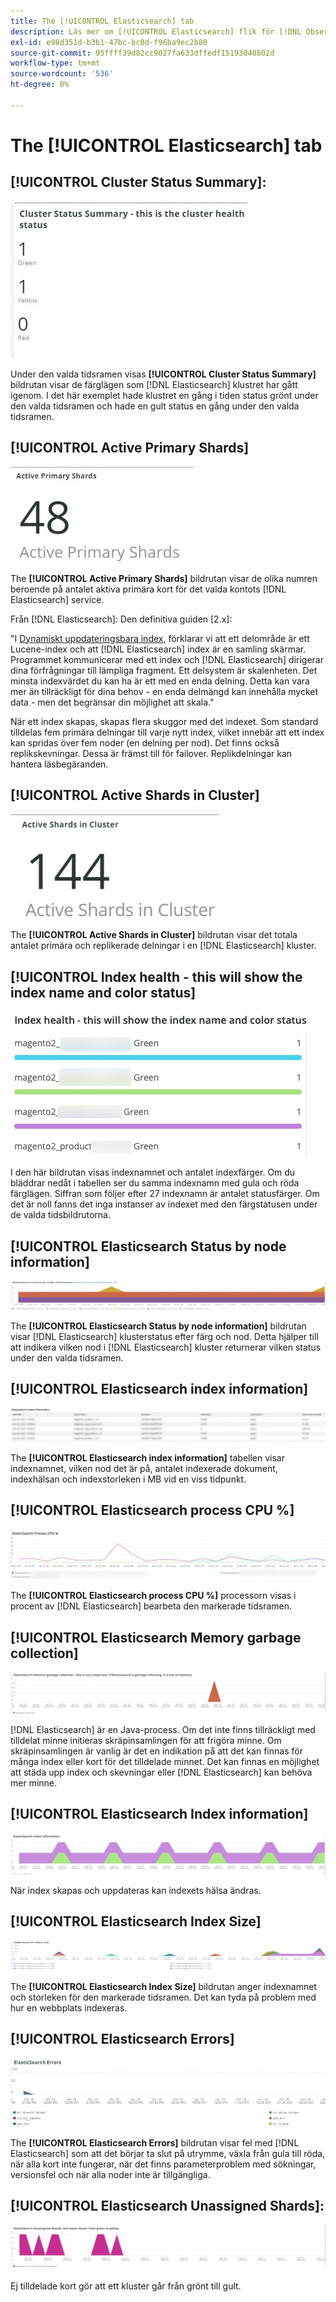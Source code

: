 ```yaml
---
title: The [!UICONTROL Elasticsearch] tab
description: Läs mer om [!UICONTROL Elasticsearch] flik för [!DNL Observation for Adobe Commerce].
exl-id: e98d351d-b3b1-47bc-bc0d-f96ba9ec2b80
source-git-commit: 95ffff39d82cc9027fa633dffedf15193040802d
workflow-type: tm+mt
source-wordcount: '536'
ht-degree: 0%

---
```


# The [!UICONTROL Elasticsearch] tab

## [!UICONTROL Cluster Status Summary]:

![Sammanfattning av klusterstatus](../../assets/tools/cluster-status-summary.jpg)

Under den valda tidsramen visas **[!UICONTROL Cluster Status Summary]** bildrutan visar de färglägen som [!DNL Elasticsearch] klustret har gått igenom. I det här exemplet hade klustret en gång i tiden status grönt under den valda tidsramen och hade en gult status en gång under den valda tidsramen.

## [!UICONTROL Active Primary Shards]

![Aktiva primära kort](../../assets/tools/active-primary-shards.jpg)

The **[!UICONTROL Active Primary Shards]** bildrutan visar de olika numren beroende på antalet aktiva primära kort för det valda kontots [!DNL Elasticsearch] service.

Från [!DNL Elasticsearch]: Den definitiva guiden [2.x]:

&quot;I [Dynamiskt uppdateringsbara index](https://www.elastic.co/guide/en/elasticsearch/guide/2.x/dynamic-indices.html), förklarar vi att ett delområde är ett Lucene-index och att [!DNL Elasticsearch] index är en samling skärmar. Programmet kommunicerar med ett index och [!DNL Elasticsearch] dirigerar dina förfrågningar till lämpliga fragment. Ett delsystem är skalenheten. Det minsta indexvärdet du kan ha är ett med en enda delning. Detta kan vara mer än tillräckligt för dina behov - en enda delmängd kan innehålla mycket data - men det begränsar din möjlighet att skala.&quot;

När ett index skapas, skapas flera skuggor med det indexet. Som standard tilldelas fem primära delningar till varje nytt index, vilket innebär att ett index kan spridas över fem noder (en delning per nod). Det finns också replikskevningar. Dessa är främst till för failover. Replikdelningar kan hantera läsbegäranden.

## [!UICONTROL Active Shards in Cluster]

![Aktiva skuggningar i kluster](../../assets/tools/active-shards-in-cluster.jpg)

The **[!UICONTROL Active Shards in Cluster]** bildrutan visar det totala antalet primära och replikerade delningar i en [!DNL Elasticsearch] kluster.

## [!UICONTROL Index health - this will show the index name and color status]

![Indexhälsa](../../assets/tools/index-health.jpg)

I den här bildrutan visas indexnamnet och antalet indexfärger. Om du bläddrar nedåt i tabellen ser du samma indexnamn med gula och röda färglägen. Siffran som följer efter 27 indexnamn är antalet statusfärger. Om det är noll fanns det inga instanser av indexet med den färgstatusen under de valda tidsbildrutorna.

## [!UICONTROL Elasticsearch Status by node information]

![Status för Elasticsearch](../../assets/tools/elasticsearch-status-by-node.jpg)

The **[!UICONTROL Elasticsearch Status by node information]** bildrutan visar [!DNL Elasticsearch] klusterstatus efter färg och nod. Detta hjälper till att indikera vilken nod i [!DNL Elasticsearch] kluster returnerar vilken status under den valda tidsramen.

## [!UICONTROL Elasticsearch index information]

![Elasticsearch indexinformation](../../assets/tools/elasticsearch-tab-elasticsearch-index-information-image-1.jpg)

The **[!UICONTROL Elasticsearch index information]** tabellen visar indexnamnet, vilken nod det är på, antalet indexerade dokument, indexhälsan och indexstorleken i MB vid en viss tidpunkt.

## [!UICONTROL Elasticsearch process CPU %]

![Processorn Elasticsearch](../../assets/tools/elasticsearch-process-cpu.jpg)

The **[!UICONTROL Elasticsearch process CPU %]** processorn visas i procent av [!DNL Elasticsearch] bearbeta den markerade tidsramen.

## [!UICONTROL Elasticsearch Memory garbage collection]

![Elasticsearch Memory skräp](../../assets/tools/elasticsearch-memory-garbage.jpg)

[!DNL Elasticsearch] är en Java-process. Om det inte finns tillräckligt med tilldelat minne initieras skräpinsamlingen för att frigöra minne. Om skräpinsamlingen är vanlig är det en indikation på att det kan finnas för många index eller kort för det tilldelade minnet. Det kan finnas en möjlighet att städa upp index och skevningar eller [!DNL Elasticsearch] kan behöva mer minne.

## [!UICONTROL Elasticsearch Index information]

![Elasticsearch-indexinformation](../../assets/tools/elasticsearch-index-information-2.jpg)

När index skapas och uppdateras kan indexets hälsa ändras.

## [!UICONTROL Elasticsearch Index Size]

![Indexstorlek för Elasticsearch](../../assets/tools/elasticsearch-index-size.jpg)

The **[!UICONTROL Elasticsearch Index Size]** bildrutan anger indexnamnet och storleken för den markerade tidsramen. Det kan tyda på problem med hur en webbplats indexeras.

## [!UICONTROL Elasticsearch Errors]

![Elasticsearch-fel](../../assets/tools/elasticsearch-tab-elasticsearch-errors.jpg)

The **[!UICONTROL Elasticsearch Errors]** bildrutan visar fel med [!DNL Elasticsearch] som att det börjar ta slut på utrymme, växla från gula till röda, när alla kort inte fungerar, när det finns parameterproblem med sökningar, versionsfel och när alla noder inte är tillgängliga.

## [!UICONTROL Elasticsearch Unassigned Shards]:

![Elasticsearch ej tilldelade kort](../../assets/tools/elasticsearch-unassigned-shards.jpg)

Ej tilldelade kort gör att ett kluster går från grönt till gult.
